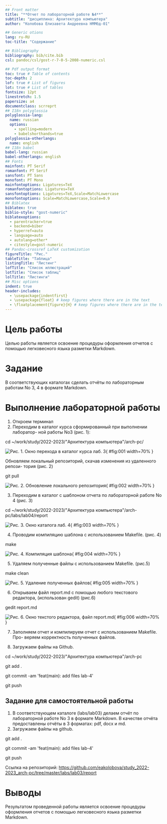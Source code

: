 ```yaml
---
## Front matter
title: "**Отчет по лабораторной работе №4**"
subtitle: "дисциплина: Архитектура компьютера"
author: "Колобова Елизавета Андреевна НММбд-01"

## Generic otions
lang: ru-RU
toc-title: "Содержание"

## Bibliography
bibliography: bib/cite.bib
csl: pandoc/csl/gost-r-7-0-5-2008-numeric.csl

## Pdf output format
toc: true # Table of contents
toc-depth: 2
lof: true # List of figures
lot: true # List of tables
fontsize: 12pt
linestretch: 1.5
papersize: a4
documentclass: scrreprt
## I18n polyglossia
polyglossia-lang:
  name: russian
  options:
	- spelling=modern
	- babelshorthands=true
polyglossia-otherlangs:
  name: english
## I18n babel
babel-lang: russian
babel-otherlangs: english
## Fonts
mainfont: PT Serif
romanfont: PT Serif
sansfont: PT Sans
monofont: PT Mono
mainfontoptions: Ligatures=TeX
romanfontoptions: Ligatures=TeX
sansfontoptions: Ligatures=TeX,Scale=MatchLowercase
monofontoptions: Scale=MatchLowercase,Scale=0.9
## Biblatex
biblatex: true
biblio-style: "gost-numeric"
biblatexoptions:
  - parentracker=true
  - backend=biber
  - hyperref=auto
  - language=auto
  - autolang=other*
  - citestyle=gost-numeric
## Pandoc-crossref LaTeX customization
figureTitle: "Рис."
tableTitle: "Таблица"
listingTitle: "Листинг"
lofTitle: "Список иллюстраций"
lotTitle: "Список таблиц"
lolTitle: "Листинги"
## Misc options
indent: true
header-includes:
  - \usepackage{indentfirst}
  - \usepackage{float} # keep figures where there are in the text
  - \floatplacement{figure}{H} # keep figures where there are in the text
---
```


# **Цель работы**

Целью работы является освоение процедуры оформления отчетов с помощью
легковесного языка разметки Markdown.

# **Задание**

В соответствующих каталогах сделать отчёты по лабораторным работам No 3, 4
в формате Markdown.

# **Выполнение лабораторной работы**
1. Откроем терминал
2. Переходим в каталог курса сформированный при выполнении лаборатор-
ной работы No3 (рис. 1):

cd ~/work/study/2022-2023/"Архитектура компьютера"/arch-pc/

![Рис. 1. Окно перехода в каталог курса лаб. 3](image/VirtualBox_eakolobova_20_10_2022_10_47_36.png){ #fig:001 width=70% }

Обновляем локальный репозиторий, скачав изменения из удаленного репози-
тория (рис. 2)

git pull 

![Рис. 2. Обновление локального репозитория](image/VirtualBox_eakolobova_20_10_2022_10_55_19.png){ #fig:002 width=70% }

3. Переходим в каталог с шаблоном отчета по лабораторной работе No 4 (рис. 3)

cd ~/work/study/2022-2023/"Архитектура компьютера"/arch-pc/labs/lab04/report

![Рис. 3. Окно каталога лаб. 4](image/VirtualBox_eakolobova_20_10_2022_10_57_34.png){ #fig:003 width=70% }

4. Проводим компиляцию шаблона с использованием Makefile. (рис. 4)

make

![Рис. 4. Компиляция шаблона](image/VirtualBox_eakolobova_20_10_2022_11_28_43.png){ #fig:004 width=70% }

5. Удаляем полученные файлы с использованием Makefile. (рис.5) 

make clean

![Рис. 5. Удаление полученных файлов](image/VirtualBox_eakolobova_20_10_2022_11_29_01.png){ #fig:005 width=70% }

6. Открываем файл report.md c помощью любого текстового редактора, (использован gedit) (рис.6)

gedit report.md

![Рис. 6. Окно текстого редактора, файл report.md](image/VirtualBox_eakolobova_20_10_2022_11_35_19.png){ #fig:006 width=70% }

7. Заполняем отчет и компилируем отчет с использованием Makefile. Про-
веряем корректность полученных файлов. 

8. Загружаем файлы на Github.

cd ~/work/study/2022-2023/"Архитектура компьютера"/arch-pc

git add .

git commit -am 'feat(main): add files lab-4'

git push

## **Задание для самостоятельной работы**
1. В соответствующем каталоге (labs/lab03) делаем отчёт по лабораторной работе No 3
в формате Markdown. В качестве отчёта предоставлены отчёты
в 3 форматах: pdf, docx и md.
2. Загружаем файлы на github.

git add .

git commit -am 'feat(main): add files lab-4'

git push

Ссылка на репозиторий: https://github.com/eakolobova/study_2022-2023_arch-pc/tree/master/labs/lab03/report

# **Выводы**

Результатом проведенной работы является освоение процедуры оформления отчетов с помощью
легковесного языка разметки Markdown.

